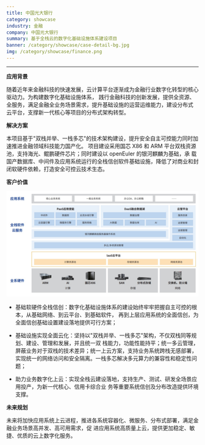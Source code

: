 ```yaml
---
title: 中国光大银行
category: showcase
industry: 金融
company: 中国光大银行
summary: 基于全栈云的数字化基础设施体系建设项目
banner: /category/showcase/case-detail-bg.jpg
img: /category/showcase/finance.png
---
```




****

**应用背景**

随着近年来金融科技的快速发展，云计算平台逐渐成为金融行业数字化转型的核心驱动力。为构建数字化基础设施体系，
践行金融科技的创新发展，提供全资源、全服务，满足金融全业务场景需求，提升基础设施的运营运维能力，建设分布式
云平台，支撑新一代核心等项目的分布式架构转型。

**解决方案**

本项目基于"双栈并举、一栈多芯"的技术架构建设，提升安全自主可控能力同时加速推进金融领域科技能力国产化。
项目建设采用国芯 X86 和 ARM
平台双栈资源池，支持海光、鲲鹏硬件芯片；同时建设以 openEuler
的银河麒麟为基础，承
载国产数据库、中间件及应用系统运行的全栈信创软件基础设施，降低了对商业和封闭软硬件依赖，打造安全可控云技术生态。

**客户价值**

![](./media/image1.png)

-   基础软硬件全栈信创：数字化基础设施体系的建设始终牢牢把握自主可控的根本，从基础网络、到云平台、到基础软件，
    再到上层应用系统的全面信创，为全面信创基础设置建设落地提供可行方案；

-   基础设施实现全面云化：坚持以"双栈并举、一栈多芯"架构，不仅双栈同等规划、建设、管理和发展，并且统一双
    栈能力，功能性能持平；统一多云管理，屏蔽业务对于双栈的技术差异；统一上云方案，支持业务系统跨栈无感部署，
    实现统一的网络访问和安全隔离。一栈多芯解决多元算力的兼容性和稳定性问题；

-   助力业务数字化上云：实现全栈云建设落地，支持生产、测试、研发全场景应用投产，为新一代核心、信用卡综合业
    务等重要系统信创及分布改造提供环境支撑。

**未来规划**

未来将加快应用系统上云进程，推进各系统容器化、微服务、分布式部署，满足金融业务场景高并发、高可用需求，促
进应用系统高质量上云，提供更加稳定、敏捷、优质的云上数字化服务。
